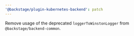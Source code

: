 ```yaml
---
'@backstage/plugin-kubernetes-backend': patch
---
```


Remove usage of the deprecated `loggerToWinstonLogger` from `@backstage/backend-common`.
